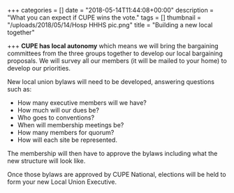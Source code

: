 +++
categories = []
date = "2018-05-14T11:44:08+00:00"
description = "What you can expect if CUPE wins the vote."
tags = []
thumbnail = "/uploads/2018/05/14/Hosp HHHS pic.png"
title = "Building a new local together"

+++
**CUPE has local autonomy** which means we will bring the bargaining committees from the three groups together to develop our local bargaining proposals.  We will survey all our members (it will be mailed to your home) to develop our priorities.

New local union bylaws will need to be developed, answering questions such as: 

* How many executive members will we have? 
* How much will our dues be? 
* Who goes to conventions? 
* When will membership meetings be? 
* How many members for quorum? 
* How will each site be represented.

The membership will then have to approve the bylaws including what the new structure will look like.  

Once those bylaws are approved by CUPE National, elections will be held to form your new Local Union Executive.